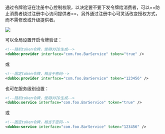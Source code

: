 通过令牌验证在注册中心控制权限，以决定要不要下发令牌给消费者，可以==防止消费者绕过注册中心访问提供者==，另外通过注册中心可灵活改变授权方式，而不需修改或升级提供者。

<img src="https://dubbo.apache.org/imgs/user/dubbo-token.jpg" style="zoom:100%">

可以全局设置开启令牌验证：

```xml
<!--随机token令牌，使用UUID生成-->
<dubbo:provider interface="com.foo.BarService" token="true" />
```

或

```xml
<!--固定token令牌，相当于密码-->
<dubbo:provider interface="com.foo.BarService" token="123456" />
```

也可在服务级别设置：

```xml
<!--随机token令牌，使用UUID生成-->
<dubbo:service interface="com.foo.BarService" token="true" />
```

或

```xml
<!--固定token令牌，相当于密码-->
<dubbo:service interface="com.foo.BarService" token="123456" />
```